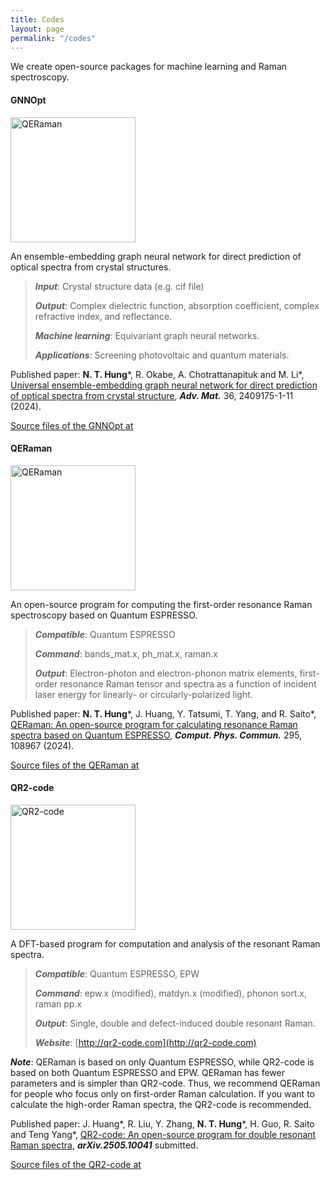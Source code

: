 ```yaml
---
title: Codes
layout: page
permalink: "/codes"
---
```


We create open-source packages for machine learning and Raman spectroscopy.

#### GNNOpt
<img src="{{site.baseurl}}/assets/images/GNNOpt.jpg" alt="QERaman" style="height: 200px"/>

An ensemble-embedding graph neural network for direct prediction of optical spectra from crystal structures.

>***Input***: Crystal structure data (e.g. cif file)  
>
>***Output***: Complex dielectric function, absorption coefficient, complex refractive index, and reflectance.
>
>***Machine learning***: Equivariant graph neural networks.
>
>***Applications***: Screening photovoltaic and quantum materials.

Published paper: **N. T. Hung**\*, R. Okabe, A. Chotrattanapituk and M. Li\*, [Universal ensemble-embedding graph neural network for direct prediction of optical spectra from crystal structure](https://doi.org/10.1002/adma.202409175), ***Adv. Mat.*** 36, 2409175-1-11 (2024).

<p><a target="_blank" href="https://github.com/nguyen-group/GNNOpt" class="btn btn-success">Source files of the GNNOpt at <i class="fab fa-github"></i></a></p>



#### QERaman
<img src="{{site.baseurl}}/assets/images/QERaman-logo.png" alt="QERaman" style="height: 200px"/>

An open-source program for computing the first-order resonance Raman spectroscopy based on Quantum ESPRESSO.

>***Compatible***: Quantum ESPRESSO
>
>***Command***: bands_mat.x, ph_mat.x, raman.x
>
>***Output***: Electron-photon and electron-phonon matrix elements, first-order resonance Raman tensor and spectra as a function of incident laser energy for linearly- or circularly-polarized light.

Published paper: **N. T. Hung**\*, J. Huang, Y. Tatsumi, T. Yang, and R. Saito\*, [QERaman: An open-source program for calculating resonance Raman spectra based on Quantum ESPRESSO](https://doi.org/10.1016/j.cpc.2023.108967), ***Comput. Phys. Commun.*** 295, 108967 (2024).

<p><a target="_blank" href="https://github.com/nguyen-group/QERaman" class="btn btn-success">Source files of the QERaman at <i class="fab fa-github"></i></a></p>

#### QR2-code
<img src="{{site.baseurl}}/assets/images/QR2-code-logo.jpg" alt="QR2-code" style="height: 200px"/>

A DFT-based program for computation and analysis of the resonant Raman spectra.

>***Compatible***: Quantum ESPRESSO, EPW
>
>***Command***: epw.x (modified), matdyn.x (modified), phonon sort.x, raman pp.x
>
>***Output***: Single, double and defect-induced double resonant Raman.
>
>***Website***: [http://qr2-code.com](http://qr2-code.com)

***Note***: QERaman is based on only Quantum ESPRESSO, while QR2-code is based on both Quantum ESPRESSO and EPW. QERaman has fewer parameters and is simpler than QR2-code. Thus, we recommend QERaman for people who focus only on first-order Raman calculation. If you want to calculate the high-order Raman spectra, the QR2-code is recommended.

Published paper: J. Huang\*, R. Liu, Y. Zhang, **N. T. Hung**\*, H. Guo, R. Saito and Teng Yang\*, [QR2-code: An open-source program for double resonant Raman spectra](https://doi.org/10.48550/arXiv.2505.10041), ***arXiv.2505.10041*** submitted.

<p><a target="_blank" href="https://github.com/JoeyyHuang/QR2-code" class="btn btn-success">Source files of the QR2-code at <i class="fab fa-github"></i></a></p>